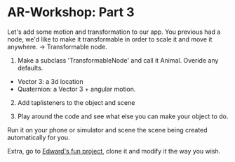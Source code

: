 # AR-Workshop:  Part 3

Let's add some motion and transformation to our app.
You previous had a node, we'd like to make it transformable in order to scale it and move it anywhere. -> Transformable node.

1. Make a subclass 'TransformableNode' and call it Animal. Overide any defaults.
- Vector 3: a 3d location 
- Quaternion: a Vector 3 + angular motion.

2. Add taplisteners to the object and scene

3. Play around the code and see what else you can make your object to do.

Run it on your phone or simulator and scene the scene being created automatically for you.

Extra, go to [Edward's fun project](https://example.com), clone it and modify it the way you wish.



